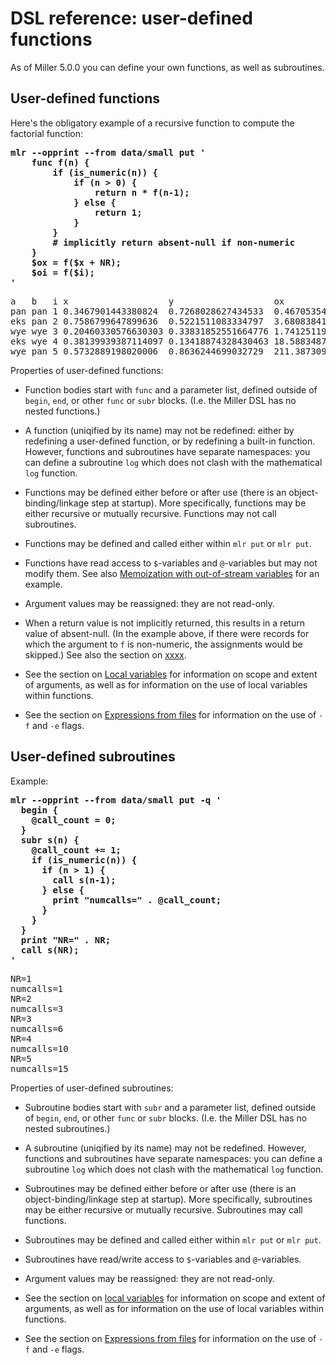 <!---  PLEASE DO NOT EDIT DIRECTLY. EDIT THE .md.in FILE PLEASE. --->
# DSL reference: user-defined functions

As of Miller 5.0.0 you can define your own functions, as well as subroutines.

## User-defined functions

Here's the obligatory example of a recursive function to compute the factorial function:

<pre class="pre-highlight-in-pair">
<b>mlr --opprint --from data/small put '</b>
<b>    func f(n) {</b>
<b>        if (is_numeric(n)) {</b>
<b>            if (n > 0) {</b>
<b>                return n * f(n-1);</b>
<b>            } else {</b>
<b>                return 1;</b>
<b>            }</b>
<b>        }</b>
<b>        # implicitly return absent-null if non-numeric</b>
<b>    }</b>
<b>    $ox = f($x + NR);</b>
<b>    $oi = f($i);</b>
<b>'</b>
</pre>
<pre class="pre-non-highlight-in-pair">
a   b   i x                   y                   ox                  oi
pan pan 1 0.3467901443380824  0.7268028627434533  0.46705354854811026 1
eks pan 2 0.7586799647899636  0.5221511083334797  3.680838410072862   2
wye wye 3 0.20460330576630303 0.33831852551664776 1.7412511955594865  6
eks wye 4 0.38139939387114097 0.13418874328430463 18.588348778962008  24
wye pan 5 0.5732889198020006  0.8636244699032729  211.38730958519247  120
</pre>

Properties of user-defined functions:

* Function bodies start with `func` and a parameter list, defined outside of `begin`, `end`, or other `func` or `subr` blocks. (I.e. the Miller DSL has no nested functions.)

* A function (uniqified by its name) may not be redefined: either by redefining a user-defined function, or by redefining a built-in function. However, functions and subroutines have separate namespaces: you can define a subroutine `log` which does not clash with the mathematical `log` function.

* Functions may be defined either before or after use (there is an object-binding/linkage step at startup).  More specifically, functions may be either recursive or mutually recursive. Functions may not call subroutines.

* Functions may be defined and called either within `mlr put` or `mlr put`.

* Functions have read access to `$`-variables and `@`-variables but may not modify them. See also [Memoization with out-of-stream variables](misc-examples.md#memoization-with-out-of-stream-variables) for an example.

* Argument values may be reassigned: they are not read-only.

* When a return value is not implicitly returned, this results in a return value of absent-null. (In the example above, if there were records for which the argument to `f` is non-numeric, the assignments would be skipped.) See also the section on [xxxx](reference-main-null-data.md).

* See the section on [Local variables](reference-dsl-variables.md#local-variables) for information on scope and extent of arguments, as well as for information on the use of local variables within functions.

* See the section on [Expressions from files](reference-dsl-syntax.md#expressions-from-files) for information on the use of `-f` and `-e` flags.

## User-defined subroutines

Example:

<pre class="pre-highlight-in-pair">
<b>mlr --opprint --from data/small put -q '</b>
<b>  begin {</b>
<b>    @call_count = 0;</b>
<b>  }</b>
<b>  subr s(n) {</b>
<b>    @call_count += 1;</b>
<b>    if (is_numeric(n)) {</b>
<b>      if (n > 1) {</b>
<b>        call s(n-1);</b>
<b>      } else {</b>
<b>        print "numcalls=" . @call_count;</b>
<b>      }</b>
<b>    }</b>
<b>  }</b>
<b>  print "NR=" . NR;</b>
<b>  call s(NR);</b>
<b>'</b>
</pre>
<pre class="pre-non-highlight-in-pair">
NR=1
numcalls=1
NR=2
numcalls=3
NR=3
numcalls=6
NR=4
numcalls=10
NR=5
numcalls=15
</pre>

Properties of user-defined subroutines:

* Subroutine bodies start with `subr` and a parameter list, defined outside of `begin`, `end`, or other `func` or `subr` blocks. (I.e. the Miller DSL has no nested subroutines.)

* A subroutine (uniqified by its name) may not be redefined. However, functions and subroutines have separate namespaces: you can define a subroutine `log` which does not clash with the mathematical `log` function.

* Subroutines may be defined either before or after use (there is an object-binding/linkage step at startup).  More specifically, subroutines may be either recursive or mutually recursive. Subroutines may call functions.

* Subroutines may be defined and called either within `mlr put` or `mlr put`.

* Subroutines have read/write access to `$`-variables and `@`-variables.

* Argument values may be reassigned: they are not read-only.

* See the section on [local variables](reference-dsl-variables.md#local-variables) for information on scope and extent of arguments, as well as for information on the use of local variables within functions.

* See the section on [Expressions from files](reference-dsl-syntax.md#expressions-from-files) for information on the use of `-f` and `-e` flags.
